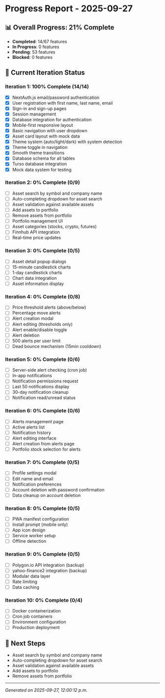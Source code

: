 # Progress Report - 2025-09-27

## 📊 Overall Progress: 21% Complete

- **Completed**: 14/67 features
- **In Progress**: 0 features
- **Pending**: 53 features
- **Blocked**: 0 features

## 🎯 Current Iteration Status

### Iteration 1: 100% Complete (14/14)
- [x] NextAuth.js email/password authentication
- [x] User registration with first name, last name, email
- [x] Sign-in and sign-up pages
- [x] Session management
- [x] Database integration for authentication
- [x] Mobile-first responsive layout
- [x] Basic navigation with user dropdown
- [x] Asset card layout with mock data
- [x] Theme system (auto/light/dark) with system detection
- [x] Theme toggle in navigation
- [x] Smooth theme transitions
- [x] Database schema for all tables
- [x] Turso database integration
- [x] Mock data system for testing

### Iteration 2: 0% Complete (0/9)
- [ ] Asset search by symbol and company name
- [ ] Auto-completing dropdown for asset search
- [ ] Asset validation against available assets
- [ ] Add assets to portfolio
- [ ] Remove assets from portfolio
- [ ] Portfolio management UI
- [ ] Asset categories (stocks, crypto, futures)
- [ ] Finnhub API integration
- [ ] Real-time price updates

### Iteration 3: 0% Complete (0/5)
- [ ] Asset detail popup dialogs
- [ ] 15-minute candlestick charts
- [ ] 1-day candlestick charts
- [ ] Chart data integration
- [ ] Asset information display

### Iteration 4: 0% Complete (0/8)
- [ ] Price threshold alerts (above/below)
- [ ] Percentage move alerts
- [ ] Alert creation modal
- [ ] Alert editing (thresholds only)
- [ ] Alert enable/disable toggle
- [ ] Alert deletion
- [ ] 500 alerts per user limit
- [ ] Dead bounce mechanism (15min cooldown)

### Iteration 5: 0% Complete (0/6)
- [ ] Server-side alert checking (cron job)
- [ ] In-app notifications
- [ ] Notification permissions request
- [ ] Last 50 notifications display
- [ ] 30-day notification cleanup
- [ ] Notification read/unread status

### Iteration 6: 0% Complete (0/6)
- [ ] Alerts management page
- [ ] Active alerts list
- [ ] Notification history
- [ ] Alert editing interface
- [ ] Alert creation from alerts page
- [ ] Portfolio stock selection for alerts

### Iteration 7: 0% Complete (0/5)
- [ ] Profile settings modal
- [ ] Edit name and email
- [ ] Notification preferences
- [ ] Account deletion with password confirmation
- [ ] Data cleanup on account deletion

### Iteration 8: 0% Complete (0/5)
- [ ] PWA manifest configuration
- [ ] Install prompt (mobile only)
- [ ] App icon design
- [ ] Service worker setup
- [ ] Offline detection

### Iteration 9: 0% Complete (0/5)
- [ ] Polygon.io API integration (backup)
- [ ] yahoo-finance2 integration (backup)
- [ ] Modular data layer
- [ ] Rate limiting
- [ ] Data caching

### Iteration 10: 0% Complete (0/4)
- [ ] Docker containerization
- [ ] Cron job containers
- [ ] Environment configuration
- [ ] Production deployment

## 📝 Next Steps

- Asset search by symbol and company name
- Auto-completing dropdown for asset search
- Asset validation against available assets
- Add assets to portfolio
- Remove assets from portfolio

---

*Generated on 2025-09-27, 12:00:12 p.m.*
